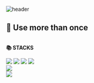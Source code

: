 ![header](https://capsule-render.vercel.app/api?type=waving&color=timeGradient&section=header&text=Hello%20👋&animation=twinkling&fontSize=35&fontAlignY=35&fontAlign=88)

## 🔨 Use more than once
<div style="display:flex; flex-direction:column; align-items:flex-start;">
    <!-- STACKS -->
    <p><strong>📚 STACKS</strong></p>
    <div>
        <img src="https://img.shields.io/badge/python-3776AB?style=for-the-badge&logo=python&logoColor=white"> 
        <img src="https://img.shields.io/badge/C-A8B9CC?style=flat-square&logo=c&logoColor=white">
        <img src="https://img.shields.io/badge/Arduino-00878F?style=flat-square&logo=arduino&logoColor=white">  
        <img src="https://img.shields.io/badge/Java-007396?style=flat-square&logo=Java&logoColor=white">   
        <br>
       <img src="https://img.shields.io/badge/linux-FCC624?style=flat-square&logo=linux&logoColor=black"> 
        <br>
       <img src="https://img.shields.io/badge/MATLAB-FF8800?style=flat-square&logoColor=white"> 
    </div>
</div>

<!--
**ysm0909/ysm0909** is a ✨ _special_ ✨ repository because its `README.md` (this file) appears on your GitHub profile.

![Anurag's GitHub stats](https://github-readme-stats.vercel.app/api?username=ysm0909&show_icons=true&theme=vue) <- 등급 높아지면 넣자..

Here are some ideas to get you started:

- 🔭 I’m currently working on ...
- 🌱 I’m currently learning ...
- 👯 I’m looking to collaborate on ...
- 🤔 I’m looking for help with ...
- 💬 Ask me about ...
- 📫 How to reach me: ...
- 😄 Pronouns: ...
- ⚡ Fun fact: ...
-->
